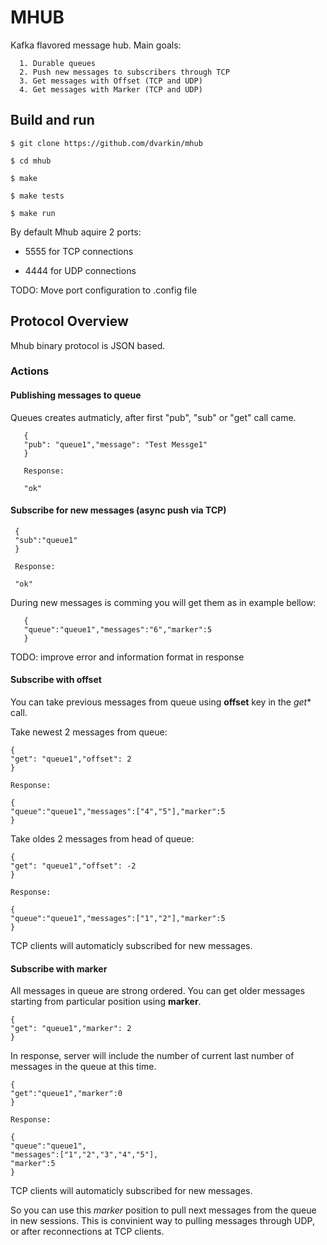 # MHUB

Kafka flavored message hub. Main goals:

      1. Durable queues
      2. Push new messages to subscribers through TCP
      3. Get messages with Offset (TCP and UDP)
      4. Get messages with Marker (TCP and UDP)

Build and run
-------------

	$ git clone https://github.com/dvarkin/mhub

	$ cd mhub

	$ make

	$ make tests

	$ make run

By default Mhub aquire 2 ports:

   - 5555 for TCP connections

   - 4444 for UDP connections

TODO: Move port configuration to .config file

## Protocol Overview

Mhub binary protocol is JSON based. 

### Actions

#### Publishing messages to queue

Queues creates autmaticly, after first "pub", "sub" or "get" call came.

       {
       "pub": "queue1","message": "Test Messge1"
       }

       Response:

       "ok"

#### Subscribe for new messages (async push via TCP)

     {
     "sub":"queue1"
     }

     Response:

     "ok"

During new messages is comming you will get them as in example bellow:

       {
       "queue":"queue1","messages":"6","marker":5
       }      


TODO: improve error and information format in response

#### Subscribe with **offset**

You can take previous messages from queue using **offset** key in the *get** call. 

Take newest 2 messages from queue:

    {
    "get": "queue1","offset": 2
    }

    Response:

    {
    "queue":"queue1","messages":["4","5"],"marker":5
    }
    
Take oldes 2 messages from head of queue:

    {
    "get": "queue1","offset": -2
    }

    Response:

    {
    "queue":"queue1","messages":["1","2"],"marker":5
    }

TCP clients will automaticly subscribed for new messages. 

#### Subscribe with **marker**

All messages in queue are strong ordered. You can get older messages starting from particular position using **marker**.

    {
    "get": "queue1","marker": 2
    }

In response, server will include the number of current last number of messages in the queue at this time.

    {
    "get":"queue1","marker":0
    }

    Response:

    {
    "queue":"queue1",
    "messages":["1","2","3","4","5"],
    "marker":5
    }

TCP clients will automaticly subscribed for new messages. 

So you can use this *marker* position to pull next messages from the queue in new sessions. This is convinient way to pulling messages through UDP, or after reconnections at TCP clients. 


